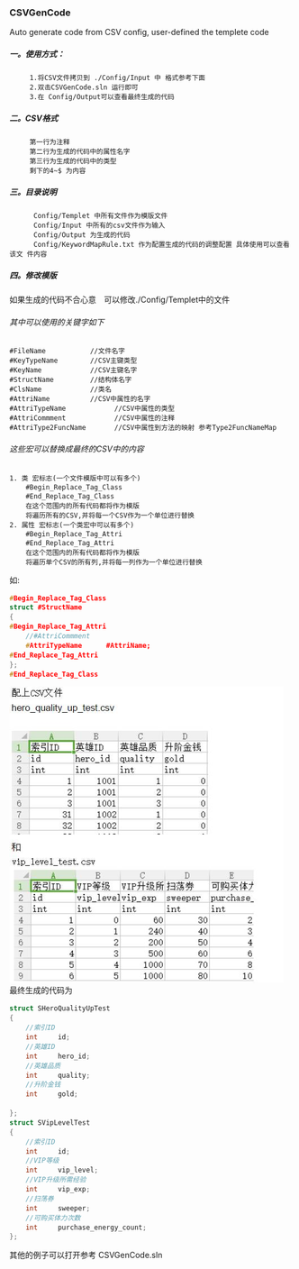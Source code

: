 ### CSVGenCode
Auto generate code from CSV config, user-defined the templete code
##### 一。使用方式：
```
　　　1.将CSV文件拷贝到 ./Config/Input 中 格式参考下面
　　　2.双击CSVGenCode.sln 运行即可
　　　3.在 Config/Output可以查看最终生成的代码
```
##### 二。CSV格式
```
　　　第一行为注释
　　　第二行为生成的代码中的属性名字
　　　第三行为生成的代码中的类型
　　　剩下的4~$ 为内容
```
##### 三。目录说明
```
　　　 Config/Templet 中所有文件作为模版文件
　　　 Config/Input 中所有的csv文件作为输入
　　　 Config/Output 为生成的代码
　　　 Config/KeywordMapRule.txt 作为配置生成的代码的调整配置 具体使用可以查看该文 件内容
```
##### 四。修改模版
如果生成的代码不合心意　可以修改./Config/Templet中的文件
###### 其中可以使用的关键字如下
```
#FileName         	//文件名字            
#KeyTypeName      	//CSV主键类型           
#KeyName          	//CSV主键名字
#StructName       	//结构体名字
#ClsName          	//类名
#AttriName        	//CSV中属性的名字         
#AttriTypeName            //CSV中属性的类型
#AttriCommment            //CSV中属性的注释   
#AttriType2FuncName       //CSV中属性到方法的映射 参考Type2FuncNameMap
```
###### 这些宏可以替换成最终的CSV中的内容
```
1. 类 宏标志(一个文件模版中可以有多个)
    #Begin_Replace_Tag_Class
    #End_Replace_Tag_Class
    在这个范围内的所有代码都将作为模版
    将遍历所有的CSV,并将每一个CSV作为一个单位进行替换
2. 属性 宏标志(一个类宏中可以有多个)
    #Begin_Replace_Tag_Attri
    #End_Replace_Tag_Attri
    在这个范围内的所有代码都将作为模版
    将遍历单个CSV的所有列,并将每一列作为一个单位进行替换
```
如:
```cpp
#Begin_Replace_Tag_Class
struct #StructName
{
#Begin_Replace_Tag_Attri
	//#AttriCommment
	#AttriTypeName		#AttriName;
#End_Replace_Tag_Attri
};
#End_Replace_Tag_Class
```
![csv 图片](./Screenshots/5.jpg)
最终生成的代码为
```cpp
struct SHeroQualityUpTest
{
	//索引ID
	int		id;
	//英雄ID
	int		hero_id;
	//英雄品质
	int		quality;
	//升阶金钱
	int		gold;

};
struct SVipLevelTest
{
	//索引ID
	int		id;
	//VIP等级
	int		vip_level;
	//VIP升级所需经验
	int		vip_exp;
	//扫荡券
	int		sweeper;
	//可购买体力次数
	int		purchase_energy_count;
};
```

其他的例子可以打开参考
CSVGenCode.sln


 
